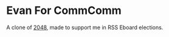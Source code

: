 # Evan For CommComm
A clone of [2048](http://gabrielecirulli.github.io/2048/), made to support me
in RSS Eboard elections. 

